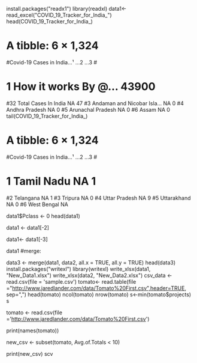 install.packages("readx1")
library(readxl)
data1<-read_excel("COVID_19_Tracker_for_India_")
head(COVID_19_Tracker_for_India_)
# A tibble: 6 × 1,324
#Covid-19 Cases in India…¹ ...2   ...3
#<chr>                     <chr> <dbl>
# 1 How it works              By @… 43900
#32 Total Cases In India      NA       47
#3 Andaman and Nicobar Isla… NA        0
#4 Andhra Pradesh            NA        0
#5 Arunachal Pradesh         NA        0
#6 Assam                     NA        0
tail(COVID_19_Tracker_for_India_)
# A tibble: 6 × 1,324
#Covid-19 Cases in India…¹ ...2   ...3
#<chr>                     <chr> <dbl>
# 1 Tamil Nadu                NA        1
#2 Telangana                 NA        1
#3 Tripura                   NA        0
#4 Uttar Pradesh             NA        9
#5 Uttarakhand               NA        0
#6 West Bengal               NA  

data1$Pclass <- 0
head(data1)

data1 <- data1[-2]

data1<- data1[-3]


data1
#merge:

data3 <- merge(data1, data2, all.x = TRUE, all.y = TRUE)
head(data3)
install.packages("writexl")
library(writexl)
write_xlsx(data1, "New_Data1.xlsx")
write_xlsx(data2, "New_Data2.xlsx")
csv_data <- read.csv(file = 'sample.csv') 
tomato<- read.table(file ="http://www.jaredlander.com/data/Tomato%20First.csv",header=TRUE, sep=",")
head(tomato)
ncol(tomato)
nrow(tomato)
s<-min(tomato$projects)
s

tomato <- read.csv(file ='http://www.jaredlander.com/data/Tomato%20First.csv') 


print(names(tomato))

new_csv <- subset(tomato, Avg.of.Totals < 10) 


print(new_csv) scv


